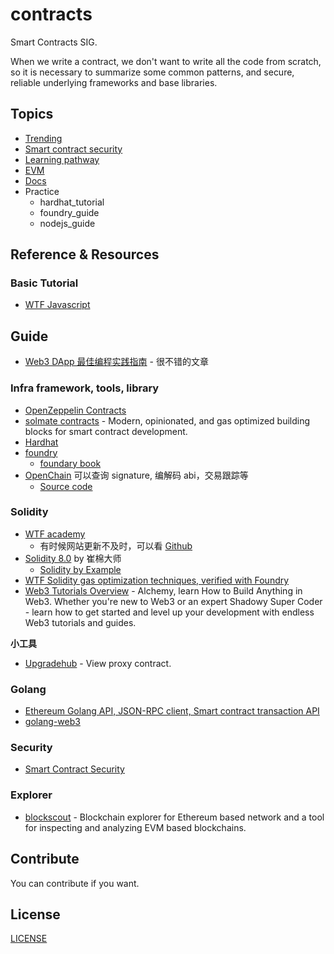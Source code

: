 # contracts

Smart Contracts SIG.

When we write a contract, we don't want to write all the code from scratch, so it is necessary to summarize some common patterns, and secure, reliable underlying frameworks and base libraries.

## Topics

- [Trending](trending.md)
- [Smart contract security](security.md)
- [Learning pathway](pathway.md)
- [EVM](docs/evm/README.md)
- [Docs](docs/README.md)
- Practice
  - hardhat_tutorial
  - foundry_guide
  - nodejs_guide

## Reference & Resources

### Basic Tutorial

- [WTF Javascript](https://github.com/WTFAcademy/WTF-JavaScript)

## Guide

- [Web3 DApp 最佳编程实践指南](https://guoyu.mirror.xyz/RD-xkpoxasAU7x5MIJmiCX4gll3Cs0pAd5iM258S1Ek) - 很不错的文章

### Infra framework, tools, library

- [OpenZeppelin Contracts](https://www.openzeppelin.com/contracts)
- [solmate contracts](https://github.com/transmissions11/solmate) - Modern, opinionated, and gas optimized building blocks for smart contract development.
- [Hardhat](https://hardhat.org/)
- [foundry](https://github.com/foundry-rs/foundry)
  - [foundary book](https://book.getfoundry.sh/)
- [OpenChain](https://openchain.xyz/) 可以查询 signature, 编解码 abi，交易跟踪等
  - [Source code](https://github.com/openchainxyz/openchain-monorepo)

### Solidity

- [WTF academy](https://www.wtf.academy/)
  - 有时候网站更新不及时，可以看 [Github](https://github.com/AmazingAng/WTF-Solidity)
- [Solidity 8.0](https://www.bilibili.com/video/BV1oZ4y1B7WS/) by 崔棉大师
  - [Solidity by Example](https://solidity-by-example.org/)
- [WTF Solidity gas optimization techniques, verified with Foundry](https://github.com/WTFAcademy/WTF-gas-optimization)
- [Web3 Tutorials Overview](https://docs.alchemy.com/docs) - Alchemy, learn How to Build Anything in Web3. Whether you're new to Web3 or an expert Shadowy Super Coder - learn how to get started and level up your development with endless Web3 tutorials and guides.

**小工具**

- [Upgradehub](https://upgradehub.xyz/) - View proxy contract.

### Golang

- [Ethereum Golang API, JSON-RPC client, Smart contract transaction API](https://github.com/chenzhijie/go-web3)
- [golang-web3](https://github.com/mover-code/golang-web3)

### Security

- [Smart Contract Security](security.md)

### Explorer

- [blockscout](https://github.com/blockscout/blockscout) - Blockchain explorer for Ethereum based network and a tool for inspecting and analyzing EVM based blockchains.

## Contribute

You can contribute if you want.

## License

[LICENSE](LICENSE)
